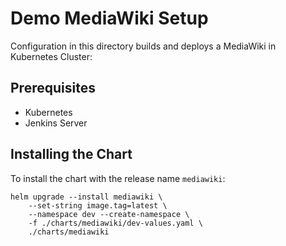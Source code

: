 # Demo MediaWiki Setup

Configuration in this directory builds and deploys a MediaWiki in Kubernetes Cluster:

## Prerequisites

- Kubernetes
- Jenkins Server

## Installing the Chart

To install the chart with the release name `mediawiki`:

```console
helm upgrade --install mediawiki \
    --set-string image.tag=latest \
    --namespace dev --create-namespace \
    -f ./charts/mediawiki/dev-values.yaml \
    ./charts/mediawiki
```